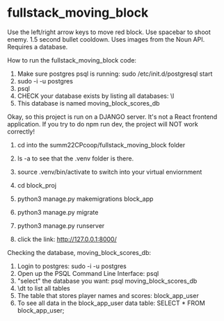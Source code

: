 # fullstack_moving_block
Use the left/right arrow keys to move red block. Use spacebar to shoot enemy. 1.5 second bullet cooldown. Uses images from the Noun API. Requires a database.

How to run the fullstack_moving_block code:

1. Make sure postgres psql is running: sudo /etc/init.d/postgresql start
2. sudo -i -u postgres
3. psql
4. CHECK your database exists by listing all databases: \l
5. This database is named moving_block_scores_db


Okay, so this project is run on a DJANGO server. It's not a React frontend application.
If you try to do npm run dev, the project will NOT work correctly!

1. cd into the summ22CPcoop/fullstack_moving_block folder

2. ls -a to see that the .venv folder is there.

3. source .venv/bin/activate to switch into your virtual enviornment

4. cd block_proj
5. python3 manage.py makemigrations block_app
6. python3 manage.py migrate
7. python3 manage.py runserver

8. click the link: http://127.0.0.1:8000/


Checking the database, moving_block_scores_db:
1. Login to postgres:    sudo -i -u postgres
2. Open up the PSQL Command Line Interface:  psql
3. "select" the database you want:     psql moving_block_scores_db
4. \dt to list all tables
5. The table that stores player names and scores:    block_app_user
6. To see all data in the block_app_user data table:      SELECT * FROM block_app_user; 